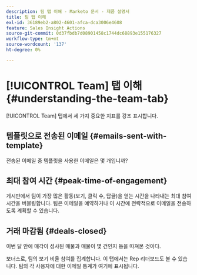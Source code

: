 ```yaml
---
description: 팀 탭 이해 - Marketo 문서 - 제품 설명서
title: 팀 탭 이해
exl-id: 36189eb2-a802-4601-afca-dca3006e4608
feature: Sales Insight Actions
source-git-commit: 0d37fbdb7d08901458c1744dc68893e155176327
workflow-type: tm+mt
source-wordcount: '137'
ht-degree: 0%

---
```


# [!UICONTROL Team] 탭 이해 {#understanding-the-team-tab}

[!UICONTROL Team] 탭에서 세 가지 중요한 지표를 강조 표시합니다.

## 템플릿으로 전송된 이메일 {#emails-sent-with-template}

전송된 이메일 중 템플릿을 사용한 이메일은 몇 개입니까?

## 최대 참여 시간 {#peak-time-of-engagement}

게시판에서 팀이 가장 많은 활동(보기, 클릭 수, 답글)을 얻는 시간을 나타내는 최대 참여 시간을 버블링합니다. 팀은 이메일을 예약하거나 이 시간에 전략적으로 이메일을 전송하도록 계획할 수 있습니다.

## 거래 마감됨 {#deals-closed}

이번 달 안에 매각이 성사된 매물과 매물이 몇 건인지 등을 따져본 것이다.

보너스로, 팀의 보기 비율 참여를 집계합니다. 이 탭에서는 Rep 리더보드도 볼 수 있습니다. 팀의 각 사용자에 대한 이메일 통계가 여기에 표시됩니다.
